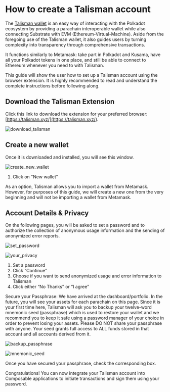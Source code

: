 # How to create a Talisman account
The [Talisman wallet](https://talisman.xyz/) is an easy way of interacting with the Polkadot ecosystem by providing 
a parachain interoperable wallet while also connecting Substrate with EVM (Ethereum-Virtual-Machine). 
Aside from the foregoing use of the Talisman wallet, it also guides users by turning complexity into transparency 
through comprehensive transactions.

It functions similarly to Metamask: take part in Polkadot and Kusama, have all your Polkadot tokens in one place, 
and still be able to connect to Ethereum whenever you need to with Talisman.

This guide will show the user how to set up a Talisman account using the browser extension. It is highly recommended to read and understand the complete instructions before following along.

## Download the Talisman Extension

Click this link to download the extension for your preferred browser: [https://talisman.xyz/](https://talisman.xyz/).

![download_talisman](./images-talisman-create-account/download-talisman.png)

## Create a new wallet
Once it is downloaded and installed, you will see this window.

![create_new_wallet](./images-talisman-create-account/create-new-wallet.png)

1. Click on "New wallet"

As an option, Talisman allows you to import a wallet from Metamask. However, for purposes of this guide, 
we will create a new one from the very beginning and will not be importing a wallet from Metamask.

## Account Details & Privacy
On the following pages, you will be asked to set a password and to authorize the collection 
of anonymous usage information and the sending of anonymized error reports.

![set_password](./images-talisman-create-account/set-password.png)

![your_privacy](./images-talisman-create-account/your-privacy.png)

1. Set a password
2. Click “Continue”
3. Choose if you want to send anonymized usage and error information to Talisman
4. Click either “No Thanks” or “I agree”

Secure your Passphrase:
We have arrived at the dashboard/portfolio. In the future, you will see your assets for each parachain on this page. 
Since it is your first time here, Talisman will ask you to backup your twelve-word mnemonic seed (passphrase)
which is used to restore your wallet and we recommend you to keep it safe using 
a password manager of your choice in order to prevent losing your assets.
Please DO NOT share your passphrase with anyone. 
Your seed grants full access to ALL funds stored in that account and all accounts derived from it.

![backup_passphrase](./images-talisman-create-account/backup-passphrase.png)

![mnemonic_seed](./images-talisman-create-account/mnemonic-seed-talisman.png)

Once you have secured your passphrase, check the corresponding box. 

Congratulations! You can now integrate your Talisman account into Composable applications to initiate transactions and sign them using your password. 

